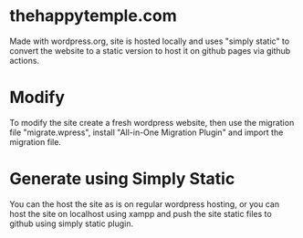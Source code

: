 # thehappytemple.com

Made with wordpress.org, site is hosted locally and uses "simply static" to convert the website to a static version to host it on github pages via github actions.

# Modify

To modify the site create a fresh wordpress website, then use the migration file "migrate.wpress", install "All-in-One Migration Plugin" and import the migration file.

# Generate using Simply Static

You can the host the site as is on regular wordpress hosting, or you can host the site on localhost using xampp and push the site static files to github using simply static plugin.
